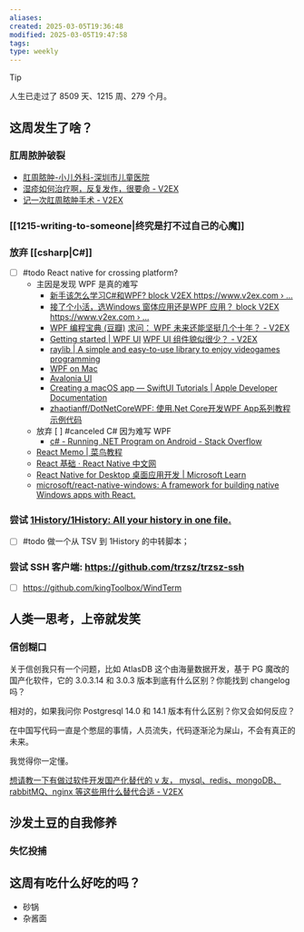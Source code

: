 ```yaml
---
aliases: 
created: 2025-03-05T19:36:48
modified: 2025-03-05T19:47:58
tags: 
type: weekly
---
```


> [!tip]
> 人生已走过了 8509 天、1215 周、279 个月。

## 这周发生了啥？

### 肛周脓肿破裂

- [肛周脓肿-小儿外科-深圳市儿童医院](http://www.szkid.com.cn/jkzs/xewk/content/post_639687.html)
- [湿疹如何治疗啊，反复发作，很要命 - V2EX](https://s.v2ex.com/t/1026646)
- [记一次肛周脓肿手术 - V2EX](https://cn.v2ex.com/t/1057326)

### [[1215-writing-to-someone|终究是打不过自己的心魔]]

### 放弃 [[csharp|C#]]

- [ ] #todo React native for crossing platform?
  - 主因是发现 WPF 是真的难写
    - [新手该怎么学习C#和WPF? block V2EX https://www.v2ex.com › ...](https://www.v2ex.com/t/601117)
    - [接了个小活，选Windows 窗体应用还是WPF 应用？ block V2EX https://www.v2ex.com › ...](https://www.v2ex.com/t/1043993)
    - [WPF 编程宝典 (豆瓣)](https://book.douban.com/subject/25785318/)
      [求问： WPF 未来还能坚挺几个十年？ - V2EX](https://www.v2ex.com/t/1086411)
    - [Getting started | WPF UI](https://wpfui.lepo.co/documentation/getting-started.html)
      [WPF UI 组件貌似很少？ - V2EX](https://www.v2ex.com/t/923747)
    - [raylib | A simple and easy-to-use library to enjoy videogames programming](https://www.raylib.com/)
    - [WPF on Mac](https://avaloniaui.net/blog/wpf-on-mac)
    - [Avalonia UI](https://avaloniaui.net/)
    - [Creating a macOS app — SwiftUI Tutorials | Apple Developer Documentation](https://developer.apple.com/tutorials/swiftui/creating-a-macos-app/)
    - [zhaotianff/DotNetCoreWPF: 使用.Net Core开发WPF App系列教程示例代码](https://github.com/zhaotianff/DotNetCoreWPF)
  - 放弃 [ ] #canceled C\# 因为难写 WPF
    - [c# - Running .NET Program on Android - Stack Overflow](https://stackoverflow.com/questions/14068566/running-net-program-on-android)
  - [React Memo | 菜鸟教程](https://www.runoob.com/react/react-memo.html)
  - [React 基础 · React Native 中文网](https://reactnative.cn/docs/intro-react)
  - [React Native for Desktop 桌面应用开发 | Microsoft Learn](https://learn.microsoft.com/zh-cn/windows/dev-environment/javascript/react-native-for-windows)
  - [microsoft/react-native-windows: A framework for building native Windows apps with React.](https://github.com/microsoft/react-native-windows)

### 尝试 [1History/1History: All your history in one file.](https://github.com/1History/1History)
- [ ] #todo 做一个从 TSV 到 1History 的中转脚本；

### 尝试 SSH 客户端: https://github.com/trzsz/trzsz-ssh

- [ ] https://github.com/kingToolbox/WindTerm

## 人类一思考，上帝就发笑

### 信创糊口

关于信创我只有一个问题，比如 AtlasDB 这个由海量数据开发，基于 PG 魔改的国产化软件，它的 3.0.3.14 和 3.0.3 版本到底有什么区别？你能找到 changelog 吗？

相对的，如果我问你 Postgresql 14.0 和 14.1 版本有什么区别？你又会如何反应？

在中国写代码一直是个憋屈的事情，人员流失，代码逐渐沦为屎山，不会有真正的未来。

我觉得你一定懂。

[想请教一下有做过软件开发国产化替代的 v 友， mysql、redis、mongoDB、rabbitMQ、nginx 等这些用什么替代合适 - V2EX](https://cn.v2ex.com/t/1030345)

## 沙发土豆的自我修养

### 失忆投捕

## 这周有吃什么好吃的吗？

  - 砂锅
  - 杂酱面
